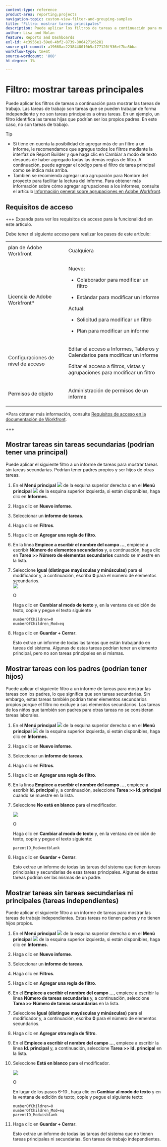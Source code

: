```yaml
---
content-type: reference
product-area: reporting;projects
navigation-topic: custom-view-filter-and-grouping-samples
title: "Filtro: mostrar tareas principales"
description: Puede aplicar los filtros de tareas a continuación para mostrar las tareas de trabajo. Las tareas de trabajo son tareas que se pueden trabajar de forma independiente y no son tareas principales a otras tareas. En un ejemplo, un filtro identifica las tareas hijas que podrían ser los propios padres. En este caso, no son tareas de trabajo.
author: Lisa and Nolan
feature: Reports and Dashboards
exl-id: 4c3956e1-59e0-4bf2-8739-8064271d6281
source-git-commit: a19668ac2238448010b5a177120f936ef7ba5bba
workflow-type: tm+mt
source-wordcount: '808'
ht-degree: 1%

---
```


# Filtro: mostrar tareas principales

<!--Audited: 10/2024-->

Puede aplicar los filtros de tareas a continuación para mostrar las tareas de trabajo. Las tareas de trabajo son tareas que se pueden trabajar de forma independiente y no son tareas principales a otras tareas. En un ejemplo, un filtro identifica las tareas hijas que podrían ser los propios padres. En este caso, no son tareas de trabajo.

>[!TIP]
>
>* Si tiene en cuenta la posibilidad de agregar más de un filtro a un informe, le recomendamos que agregue todos los filtros mediante la interfaz de Report Builder y que haga clic en Cambiar a modo de texto después de haber agregado todas las demás reglas de filtro. A continuación, puede agregar el código para el filtro de tarea principal como se indica más arriba. 
>* También se recomienda agregar una agrupación para Nombre del proyecto para facilitar la lectura del informe. Para obtener más información sobre cómo agregar agrupaciones a los informes, consulte el artículo [Información general sobre agrupaciones en Adobe Workfront](../../../reports-and-dashboards/reports/reporting-elements/groupings-overview.md).
>

## Requisitos de acceso

+++ Expanda para ver los requisitos de acceso para la funcionalidad en este artículo.

Debe tener el siguiente acceso para realizar los pasos de este artículo:

<table style="table-layout:auto"> 
 <col> 
 <col> 
 <tbody> 
  <tr> 
   <td role="rowheader">plan de Adobe Workfront</td> 
   <td> <p>Cualquiera</p> </td> 
  </tr> 
  <tr> 
   <td role="rowheader">Licencia de Adobe Workfront*</td> 
   <td> 
    <p>Nuevo:</p>
   <ul><li><p>Colaborador para modificar un filtro </p></li>
   <li><p>Estándar para modificar un informe</p></li> </ul>

<p>Actual:</p>
   <ul><li><p>Solicitud para modificar un filtro </p></li>
   <li><p>Plan para modificar un informe</p></li> </ul></td> 
  </tr> 
  <tr> 
   <td role="rowheader">Configuraciones de nivel de acceso</td> 
   <td> <p>Editar el acceso a Informes, Tableros y Calendarios para modificar un informe</p> <p>Editar el acceso a filtros, vistas y agrupaciones para modificar un filtro</p> </td> 
  </tr> 
  <tr> 
   <td role="rowheader">Permisos de objeto</td> 
   <td> <p>Administración de permisos de un informe</p>  </td> 
  </tr> 
 </tbody> 
</table>

*Para obtener más información, consulte [Requisitos de acceso en la documentación de Workfront](/help/quicksilver/administration-and-setup/add-users/access-levels-and-object-permissions/access-level-requirements-in-documentation.md).

+++

## Mostrar tareas sin tareas secundarias (podrían tener una principal)

Puede aplicar el siguiente filtro a un informe de tareas para mostrar tareas sin tareas secundarias. Podrían tener padres propios y ser hijos de otras tareas.

1. En el **Menú principal** ![](assets/main-menu-icon.png) de la esquina superior derecha o en el **Menú principal** ![](assets/lines-main-menu.png) de la esquina superior izquierda, si están disponibles, haga clic en **Informes**.

1. Haga clic en **Nuevo informe**.
1. Seleccionar un **informe de tareas**.
1. Haga clic en **Filtros**.
1. Haga clic en **Agregar una regla de filtro**.
1. En la línea **Empiece a escribir el nombre del campo ...**, empiece a escribir **Número de elementos secundarios** y, a continuación, haga clic en **Tarea >> Número de elementos secundarios** cuando se muestre en la lista.

1. Seleccione **Igual (distingue mayúsculas y minúsculas)** para el modificador y, a continuación, escriba **0** para el número de elementos secundarios.\
   ![](assets/parent-task-filter-from-the-ui-350x76.png)

   O

   Haga clic en **Cambiar al modo de texto** y, en la ventana de edición de texto, copie y pegue el texto siguiente

   ```
   numberOfChildren=0
   numberOfChildren_Mod=eq
   ```


1. Haga clic en **Guardar + Cerrar**.

   Esto extrae un informe de todas las tareas que están trabajando en tareas del sistema. Algunas de estas tareas podrían tener un elemento principal, pero no son tareas principales en sí mismas.

## Mostrar tareas con los padres (podrían tener hijos)

Puede aplicar el siguiente filtro a un informe de tareas para mostrar las tareas con los padres, lo que significa que son tareas secundarias. Sin embargo, estas tareas también podrían tener elementos secundarios propios porque el filtro no excluye a sus elementos secundarios. Las tareas de los niños que también son padres para otras tareas no se consideran tareas laborales.

1. En el **Menú principal** ![](assets/main-menu-icon.png) de la esquina superior derecha o en el **Menú principal** ![](assets/lines-main-menu.png) de la esquina superior izquierda, si están disponibles, haga clic en **Informes**.

1. Haga clic en **Nuevo informe**.
1. Seleccionar un **informe de tareas**.
1. Haga clic en **Filtros**.
1. Haga clic en **Agregar una regla de filtro**.
1. En la línea **Empiece a escribir el nombre del campo ...**, empiece a escribir **Id. principal** y, a continuación, seleccione **Tarea >> Id. principal** cuando se muestre en la lista.
1. Seleccione **No está en blanco** para el modificador.

   ![](assets/filter-parent-id-not-blank-350x100.png)

   O

   Haga clic en **Cambiar al modo de texto** y, en la ventana de edición de texto, copie y pegue el texto siguiente: 

   `parentID_Mod=notblank`

1. Haga clic en **Guardar + Cerrar**.

   Esto extrae un informe de todas las tareas del sistema que tienen tareas principales y secundarias de esas tareas principales. Algunas de estas tareas podrían ser las mismas de un padre.

## Mostrar tareas sin tareas secundarias ni principales (tareas independientes)

Puede aplicar el siguiente filtro a un informe de tareas para mostrar las tareas de trabajo independientes. Estas tareas no tienen padres y no tienen hijos propios.

1. En el **Menú principal** ![](assets/main-menu-icon.png) de la esquina superior derecha o en el **Menú principal** ![](assets/lines-main-menu.png) de la esquina superior izquierda, si están disponibles, haga clic en **Informes**.

1. Haga clic en **Nuevo informe**.
1. Seleccionar un **informe de tareas**.
1. Haga clic en **Filtros**.
1. Haga clic en **Agregar una regla de filtro**.
1. En el **Empiece a escribir el nombre del campo ...**, empiece a escribir la línea **Número de tareas secundarias** y, a continuación, seleccione **Tarea >> Número de tareas secundarias** en la lista.
1. Seleccione **Igual (distingue mayúsculas y minúsculas)** para el modificador y, a continuación, escriba **0** para el número de elementos secundarios.
1. Haga clic en **Agregar otra regla de filtro**.
1. En el **Empiece a escribir el nombre del campo ...**, empiece a escribir la línea **Id. principal** y, a continuación, seleccione **Tarea >> Id. principal** en la lista.
1. Seleccione **Está en blanco** para el modificador.

   ![](assets/filter-parent-id-blank-and-zero-children-350x121.png)

   O

   En lugar de los pasos 6-10 <!--ensure steps above stay accurate-->, haga clic en **Cambiar al modo de texto** y en la ventana de edición de texto, copie y pegue el siguiente texto:

   ```
   numberOfChildren=0
   numberOfChildren_Mod=eq
   parentID_Mod=isblank
   ```

1. Haga clic en **Guardar + Cerrar**.

   Esto extrae un informe de todas las tareas del sistema que no tienen tareas principales ni secundarias. Son tareas de trabajo independientes.
